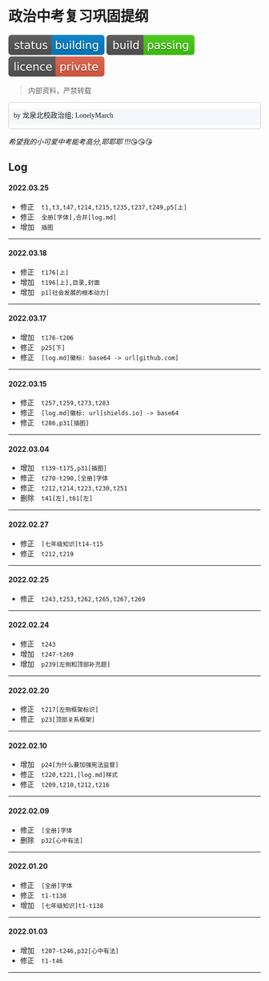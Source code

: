# <font face="DengXian">政治中考复习巩固提纲</font> #

![status:building][status]&nbsp;![build:passing][build]&nbsp;![licence:private][licence]

> <font face="Microsoft Yahei UI">内部资料，严禁转载</font>

<pre style="font-family: MicrosoftYaHei;margin: 0; padding: .66001rem 9.5px 9.5px;line-height: 2rem;background: linear-gradient(to bottom,#fff 0,#fff .75rem,#f5f7fa .75rem,#f5f7fa 2.75rem,#fff 2.75rem,#fff 4rem);background-size: 100% 4rem;border-color: #d3daea;border: 1px solid #ccc;border-radius: 4px;">by 龙泉北校政治组; LonelyMarch</pre>

*希望我的小可爱中考能考高分,耶耶耶 !!!*:kissing_heart::kissing_heart::kissing_heart:

## Log ##

#### 2022.03.25
+ 修正&emsp;`t1,t3,t47,t214,t215,t235,t237,t249,p5[上]`
+ 修正&emsp;`全册[字体],合并[log.md]`
+ 增加&emsp;`插图`
---

#### 2022.03.18
+ 修正&emsp;`t176[上]`
+ 增加&emsp;`t196[上],目录,封面`
+ 增加&emsp;`p1[社会发展的根本动力]`
---

#### 2022.03.17
+ 增加&emsp;`t176-t206`
+ 修正&emsp;`p25[下]`
+ 修正&emsp;`[log.md]徽标: base64 -> url[github.com]`
---

#### 2022.03.15
+ 修正&emsp;`t257,t259,t273,t283`
+ 修正&emsp;`[log.md]徽标: url[shields.io] -> base64`
+ 修正&emsp;`t286,p31[插图]`
---

#### 2022.03.04
+ 增加&emsp;`t139-t175,p31[插图]`
+ 修正&emsp;`t270-t290,[全册]字体`
+ 修正&emsp;`t212,t214,t223,t230,t251`
+ 删除&emsp;`t41[左],t61[左]`
---

#### 2022.02.27
+ 修正&emsp;`[七年级知识]t14-t15`
+ 修正&emsp;`t212,t219`
---

#### 2022.02.25
+ 修正&emsp;`t243,t253,t262,t265,t267,t269`
---

#### 2022.02.24
+ 修正&emsp;`t243`
+ 增加&emsp;`t247-t269`
+ 增加&emsp;`p239[左侧和顶部补充题]`
---

#### 2022.02.20
+ 修正&emsp;`t217[左侧框架标识]`
+ 修正&emsp;`p23[顶部关系框架]`
---

#### 2022.02.10
+ 增加&emsp;`p24[为什么要加强宪法监督]`
+ 修正&emsp;`t220,t221,[log.md]样式`
+ 修正&emsp;`t209,t210,t212,t216`
---

#### 2022.02.09
+ 修正&emsp;`[全册]字体`
+ 删除&emsp;`p32[心中有法]`
---

#### 2022.01.20
+ 修正&emsp;`[全册]字体`
+ 修正&emsp;`t1-t138`
+ 增加&emsp;`[七年级知识]t1-t138`
---

#### 2022.01.03
+ 增加&emsp;`t207-t246,p32[心中有法]`
+ 修正&emsp;`t1-t46`
---

[status]:https://raw.githubusercontent.com/LonelyMarch/Outline_Of_Politics-SHEE/master/Resource/status-building-blue.svg

[build]:https://raw.githubusercontent.com/LonelyMarch/Outline_Of_Politics-SHEE/master/Resource/build-passing-brightgreen.svg

[licence]:https://raw.githubusercontent.com/LonelyMarch/Outline_Of_Politics-SHEE/master/Resource/licence-private-red.svg
